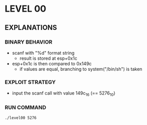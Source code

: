 # LEVEL 00

## EXPLANATIONS

### BINARY BEHAVIOR

- scanf with "%d" format string
  - result is stored at esp+0x1c
- esp+0x1c is then compared to 0x149c
  - if values are equal, branching to system("/bin/sh") is taken

### EXPLOIT STRATEGY

- input the scanf call with value 149c<sub>16</sub> (== 5276<sub>10</sub>)

### RUN COMMAND

```
./level00 5276
```
